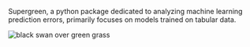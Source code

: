 Supergreen, a python package dedicated to analyzing machine learning prediction errors, primarily focuses on models trained on tabular data.

![black swan over green grass](assets/kasturi-laxmi-mohit-DeDdMUVioTk-unsplash.png)

